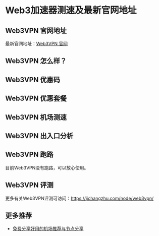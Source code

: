 # Web3加速器测速及最新官网地址

## Web3VPN 官网地址
最新官网地址：[Web3VPN 官网](https://jch.affxc.com/web3vpn/)

## Web3VPN 怎么样？


## Web3VPN 优惠码


## Web3VPN 优惠套餐


## Web3VPN 机场测速


## Web3VPN 出入口分析


## Web3VPN 跑路
目前Web3VPN没有跑路，可以放心使用。

## Web3VPN 评测
更多有关Web3VPN评测可访问：https://jichangzhu.com/node/web3vpn/

## 更多推荐
 - [免费分享好用的机场推荐与节点分享](https://github.com/jichanghub/jichangtuijian)
